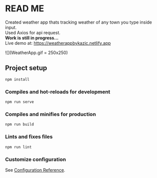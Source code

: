 # READ ME
Created weather app thats tracking weather of any town you type inside input.<br>
Used Axios for api request.<br>
<b>Work is still in progress...</b><br>
Live demo at: https://weatherappbykazic.netlify.app

![](WeatherApp.gif = 250x250)

## Project setup
```
npm install
```

### Compiles and hot-reloads for development
```
npm run serve
```

### Compiles and minifies for production
```
npm run build
```

### Lints and fixes files
```
npm run lint
```

### Customize configuration
See [Configuration Reference](https://cli.vuejs.org/config/).
